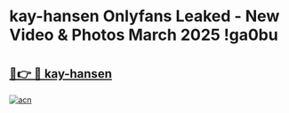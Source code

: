 # kay-hansen Onlyfans Leaked - New Video & Photos March 2025 !ga0bu

# <h2><a href="https://icyg6j.iuczelnia.edu.pl?title=kay-hansen&ref=ga0bu">🔗👉 🔴 kay-hansen</a></h2>

[![acn](https://github.com/user-attachments/assets/0f9c940e-d8b0-45ae-aac7-cd30a18b3e1c)](https://icyg6j.iuczelnia.edu.pl?title=kay-hansen&ref=ga0bu)

